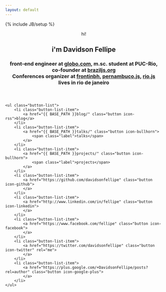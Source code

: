 ```yaml
---
layout: default
---
```

{% include JB/setup %}
<div class="container">
    <header class="aboutme">
        <span class="hi">hi!</span>
        <h2 class="name">i'm Davidson Fellipe</h2>
        <h3 class="job">
            front-end engineer at <a href="http://opensource.globo.com">globo.com</a>,
            m.sc. student at PUC-Rio,
            co-founder at <a href="http://braziljs.org">braziljs.org</a>
            <br>
            Conferences organizer at <a href="http://frontinbh.com.br">frontinbh</a>,
                    <a href="http://pernambucojs.com">pernambuco.js</a>,
                    <a href="http://riojs.org">rio.js</a>
            <br>
            lives in rio de janeiro
        </h3>
    </header>

    <ul class="button-list">
        <li class="button-list-item">
            <a href="{{ BASE_PATH }}blog/" class="button icon-rss">blog</a>
        </li>
        <li class="button-list-item">
            <a href="{{ BASE_PATH }}talks/" class="button icon-bullhorn">
                <span class="label">talks</span>
            </a>
        </li>
        <li class="button-list-item">
            <a href="{{ BASE_PATH }}projects/" class="button icon-bullhorn">
                <span class="label">projects</span>
            </a>
        </li>
        <li class="button-list-item">
            <a href="https://github.com/davidsonfellipe" class="button icon-github">
            </a>
        </li>
        <li class="button-list-item">
            <a href="http://www.linkedin.com/in/fellipe" class="button icon-linkedin">
            </a>
        </li>
        <li class="button-list-item">
            <a href="https://www.facebook.com/fellipe" class="button icon-facebook">
            </a>
        </li>
        <li class="button-list-item">
            <a href="https://twitter.com/davidsonfellipe" class="button icon-twitter" rel="me">
            </a>
        </li>
        <li class="button-list-item">
            <a href="https://plus.google.com/+DavidsonFellipe/posts?rel=author" class="button icon-google-plus">
            </a>
        </li>
    </ul>

</div>
